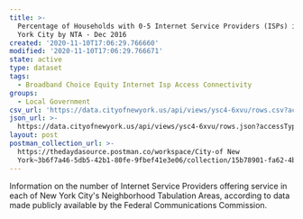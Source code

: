 ```yaml
---
title: >-
  Percentage of Households with 0-5 Internet Service Providers (ISPs) in New
  York City by NTA - Dec 2016
created: '2020-11-10T17:06:29.766660'
modified: '2020-11-10T17:06:29.766671'
state: active
type: dataset
tags:
  - Broadband Choice Equity Internet Isp Access Connectivity
groups:
  - Local Government
csv_url: 'https://data.cityofnewyork.us/api/views/ysc4-6xvu/rows.csv?accessType=DOWNLOAD'
json_url: >-
  https://data.cityofnewyork.us/api/views/ysc4-6xvu/rows.json?accessType=DOWNLOAD
layout: post
postman_collection_url: >-
  https://thedaydasource.postman.co/workspace/City-of New
  York~3b6f7a46-5db5-42b1-80fe-9fbef41e3e06/collection/15b78901-fa62-4b4f-8c37-e3058a70eb1b
---
```

Information on the number of Internet Service Providers offering service in each of New York City's Neighborhood Tabulation Areas, according to data made publicly available by the Federal Communications Commission.
